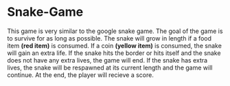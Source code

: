 # Snake-Game
This game is very similar to the google snake game. The goal of the game is to survive for as long as possible. The snake will grow in length if a
food item **(red item)** is consumed. If a coin **(yellow item)** is consumed, the snake will gain an extra life. If the snake hits the border or
hits itself and the snake does not have any extra lives, the game will end. If the snake has extra lives, the snake will be respawned at its current
length and the game will continue. At the end, the player will recieve a score.
